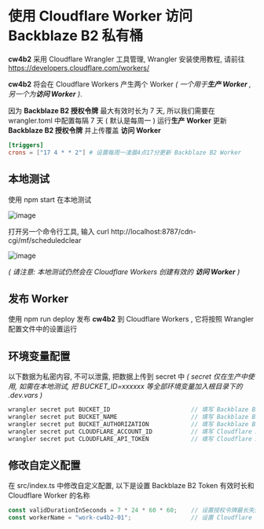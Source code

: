 # **使用 Cloudflare Worker 访问 Backblaze B2 私有桶**

**cw4b2** 采用 Cloudflare Wrangler 工具管理, Wrangler 安装使用教程, 请前往 https://developers.cloudflare.com/workers/

**cw4b2** 将会在 Cloudflare Workers 产生两个 Worker *( 一个用于**生产 Worker** , 另一个为**访问 Worker** )*. 

因为 **Backblaze B2 授权令牌** 最大有效时长为 7 天, 所以我们需要在 wrangler.toml 中配置每隔 7 天 ( 默认是每周一 ) 运行**生产 Worker** 更新 **Backblaze B2 授权令牌** 并上传覆盖 **访问 Worker**

```toml
[triggers]
crons = ["17 4 * * 2"] # 设置每周一凌晨4点17分更新 Backblaze B2 Worker
```

## **本地测试**

使用 npm start 在本地测试

![image](https://user-images.githubusercontent.com/22870150/232201165-18d0941e-53dd-48ac-a62c-02e3a01fc1ca.png)

打开另一个命令行工具, 输入 curl http://localhost:8787/cdn-cgi/mf/scheduledclear

![image](https://user-images.githubusercontent.com/22870150/232201202-a96e3f13-4732-45e3-aec3-18f4773d85ad.png)

*( 请注意: 本地测试仍然会在 Cloudflare Workers 创建有效的 **访问 Worker** )*

## **发布 Worker**

使用 npm run deploy 发布 **cw4b2** 到 Cloudflare Workers , 它将按照 Wrangler 配置文件中的设置运行

## **环境变量配置**

以下数据为私密内容, 不可以泄露, 把数据上传到 secret 中 *( secret 仅在生产中使用, 如需在本地测试, 把 BUCKET_ID=xxxxxx 等全部环境变量加入根目录下的 .dev.vars )*

```javascript
wrangler secret put BUCKET_ID                       // 填写 Backblaze B2 Bucket ID
wrangler secret put BUCKET_NAME                     // 填写 Backblaze B2 Bucket 名称
wrangler secret put BUCKET_AUTHORIZATION            // 填写 Backblaze B2 请求 Headers 的 Authorization 字段, 字段格式 "Basic Base64(keyID:applicationKey)"
wrangler secret put CLOUDFLARE_ACCOUNT_ID           // 填写 Cloudflare Account ID
wrangler secret put CLOUDFLARE_API_TOKEN            // 填写 Cloudflare API Token
```


## **修改自定义配置**

在 src/index.ts 中修改自定义配置, 以下是设置 Backblaze B2 Token 有效时长和 Cloudflare Worker 的名称

```javascript
const validDurationInSeconds = 7 * 24 * 60 * 60;    // 设置授权令牌最长失效时长 7 天
const workerName = "work-cw4b2-01";                 // 设置 Cloudflare Worker 的名称
```
